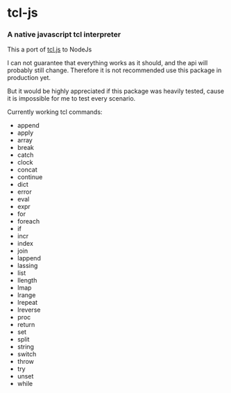 # tcl-js
### A native javascript tcl interpreter

This a port of [tcl.js](https://github.com/cyanogilvie/Tcl.js) to NodeJs

I can not guarantee that everything works as it should, and the api will probably still change.
Therefore it is not recommended  use this package in production yet.

But it would be highly appreciated if this package was heavily tested, cause it is impossible for me to test every scenario.

Currently working tcl commands:
* append
* apply
* array
* break
* catch
* clock
* concat
* continue
* dict
* error
* eval
* expr
* for
* foreach
* if
* incr
* index
* join
* lappend
* lassing
* list
* llength
* lmap
* lrange
* lrepeat
* lreverse
* proc
* return
* set
* split
* string
* switch
* throw
* try
* unset
* while
